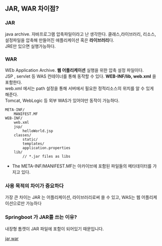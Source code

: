 ## JAR, WAR 차이점?

### JAR

java archive. 자바프로그램 압축파일이라고 난 생각한다. 클래스,라이브러리, 리소스, 설정파일을 압축해 만들어진 애플리케이션 혹은 **라이브러리**다.  
JRE만 있으면 실행가능하다.


### WAR

WEb Application Archive. **웹 어플리케이션** 실행을 위한 압축 설정 파일이다.  
JSP , servlet 등 WAS 컨테이너를 통해 동작할 수 있다. **WEB-INF/lib, web.xml** 을 포함한다.  
web.xml 에서는 path 설정을 통해 서버에서 필요한 정적리소스의 위치를 알 수 있게 해준다.  
Tomcat, WebLogic 등 외부 WAS가 있어야만 동작이 가능하다.  

```
META-INF/
    MANIFEST.MF
WEB-INF/
    web.xml
    jsp/
        helloWorld.jsp
    classes/
        static/
        templates/
        application.properties
    lib/
        // *.jar files as libs
```
* The META-INF/MANIFEST.MF는 아카이브에 포함된 파일들의 메타데이터를 가지고 있다.


### 사용 목적의 차이가 중요하다
가장 큰 차이는 JAR 는 어플리케이션, 라이브러리로써 쓸 수 있고, WAS는 웹 어플리케이션으로만 가능하다

### Springboot 가 JAR를 쓰는 이유?
내장형 톰캣이 JAR 파일에 포함이 되어있기 때문입니다.

[jar,war](https://www.baeldung.com/java-jar-war-packaging)
